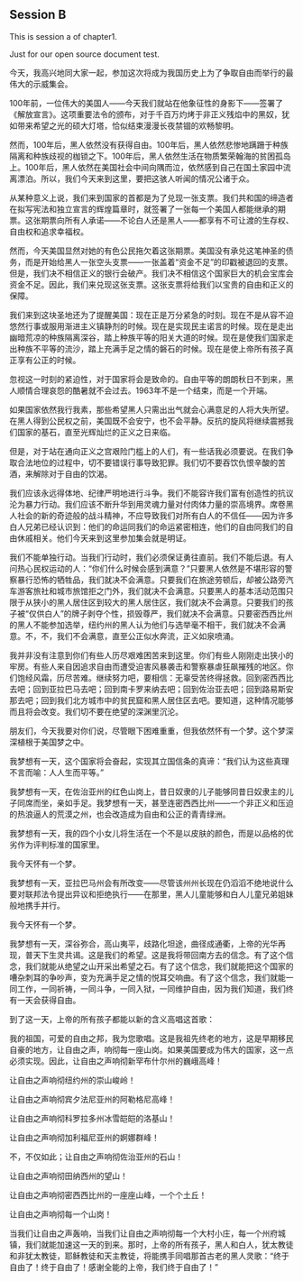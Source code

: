## Session B

This is session a of chapter1.

Just for our open source document test.


今天，我高兴地同大家一起，参加这次将成为我国历史上为了争取自由而举行的最伟大的示威集会。

100年前，一位伟大的美国人——今天我们就站在他象征性的身影下——签署了《解放宣言》。这项重要法令的颁布，对于千百万灼烤于非正义残焰中的黑奴，犹如带来希望之光的硕大灯塔，恰似结束漫漫长夜禁锢的欢畅黎明。

然而，100年后，黑人依然没有获得自由。100年后，黑人依然悲惨地蹒跚于种族隔离和种族歧视的枷锁之下。100年后，黑人依然生活在物质繁荣翰海的贫困孤岛上。100年后，黑人依然在美国社会中间向隅而泣，依然感到自己在国土家园中流离漂泊。所以，我们今天来到这里，要把这骇人听闻的情况公诸于众。

从某种意义上说，我们来到国家的首都是为了兑现一张支票。我们共和国的缔造者在拟写宪法和独立宣言的辉煌篇章时，就签署了一张每一个美国人都能继承的期票。这张期票向所有人承诺——不论白人还是黑人——都享有不可让渡的生存权、自由权和追求幸福权。

然而，今天美国显然对她的有色公民拖欠着这张期票。美国没有承兑这笔神圣的债务，而是开始给黑人一张空头支票——一张盖着“资金不足”的印戳被退回的支票。但是，我们决不相信正义的银行会破产。我们决不相信这个国家巨大的机会宝库会资金不足。因此，我们来兑现这张支票。这张支票将给我们以宝贵的自由和正义的保障。

我们来到这块圣地还为了提醒美国：现在正是万分紧急的时刻。现在不是从容不迫悠然行事或服用渐进主义镇静剂的时候。现在是实现民主诺言的时候。现在是走出幽暗荒凉的种族隔离深谷，踏上种族平等的阳关大道的时候。现在是使我们国家走出种族不平等的流沙，踏上充满手足之情的磐石的时候。现在是使上帝所有孩子真正享有公正的时候。

忽视这一时刻的紧迫性，对于国家将会是致命的。自由平等的朗朗秋日不到来，黑人顺情合理哀怨的酷暑就不会过去。1963年不是一个结束，而是一个开端。

如果国家依然我行我素，那些希望黑人只需出出气就会心满意足的人将大失所望。在黑人得到公民权之前，美国既不会安宁，也不会平静。反抗的旋风将继续震撼我们国家的基石，直至光辉灿烂的正义之日来临。

但是，对于站在通向正义之宫艰险门槛上的人们，有一些话我必须要说。在我们争取合法地位的过程中，切不要错误行事导致犯罪。我们切不要吞饮仇恨辛酸的苦酒，来解除对于自由的饮渴。

我们应该永远得体地、纪律严明地进行斗争。我们不能容许我们富有创造性的抗议沦为暴力行动。我们应该不断升华到用灵魂力量对付肉体力量的崇高境界。席卷黑人社会的新的奇迹般的战斗精神，不应导致我们对所有白人的不信任——因为许多白人兄弟已经认识到：他们的命运同我们的命运紧密相连，他们的自由同我们的自由休戚相关。他们今天来到这里参加集会就是明证。

我们不能单独行动。当我们行动时，我们必须保证勇往直前。我们不能后退。有人问热心民权运动的人：“你们什么时候会感到满意？”只要黑人依然是不堪形容的警察暴行恐怖的牺牲品，我们就决不会满意。只要我们在旅途劳顿后，却被公路旁汽车游客旅社和城市旅馆拒之门外，我们就决不会满意。只要黑人的基本活动范围只限于从狭小的黑人居住区到较大的黑人居住区，我们就决不会满意。只要我们的孩子被“仅供白人”的牌子剥夺个性，损毁尊严，我们就决不会满意。只要密西西比州的黑人不能参加选举，纽约州的黑人认为他们与选举毫不相干，我们就决不会满意。不，不，我们不会满意，直至公正似水奔流，正义如泉喷涌。

我并非没有注意到你们有些人历尽艰难困苦来到这里。你们有些人刚刚走出狭小的牢房。有些人来自因追求自由而遭受迫害风暴袭击和警察暴虐狂飙摧残的地区。你们饱经风霜，历尽苦难。继续努力吧，要相信：无辜受苦终得拯救。回到密西西比去吧；回到亚拉巴马去吧；回到南卡罗来纳去吧；回到佐治亚去吧；回到路易斯安那去吧；回到我们北方城市中的贫民窟和黑人居住区去吧。要知道，这种情况能够而且将会改变。我们切不要在绝望的深渊里沉沦。

朋友们，今天我要对你们说，尽管眼下困难重重，但我依然怀有一个梦。这个梦深深植根于美国梦之中。

我梦想有一天，这个国家将会奋起，实现其立国信条的真谛：“我们认为这些真理不言而喻：人人生而平等。”

我梦想有一天，在佐治亚州的红色山岗上，昔日奴隶的儿子能够同昔日奴隶主的儿子同席而坐，亲如手足。我梦想有一天，甚至连密西西比州——一个非正义和压迫的热浪逼人的荒漠之州，也会改造成为自由和公正的青青绿洲。

我梦想有一天，我的四个小女儿将生活在一个不是以皮肤的颜色，而是以品格的优劣作为评判标准的国家里。

我今天怀有一个梦。

我梦想有一天，亚拉巴马州会有所改变——尽管该州州长现在仍滔滔不绝地说什么要对联邦法令提出异议和拒绝执行——在那里，黑人儿童能够和白人儿童兄弟姐妹般地携手并行。

我今天怀有一个梦。

我梦想有一天，深谷弥合，高山夷平，歧路化坦途，曲径成通衢，上帝的光华再现，普天下生灵共谒。这是我们的希望。这是我将带回南方去的信念。有了这个信念，我们就能从绝望之山开采出希望之石。有了这个信念，我们就能把这个国家的嘈杂刺耳的争吵声，变为充满手足之情的悦耳交响曲。有了这个信念，我们就能一同工作，一同祈祷，一同斗争，一同入狱，一同维护自由，因为我们知道，我们终有一天会获得自由。

到了这一天，上帝的所有孩子都能以新的含义高唱这首歌：

我的祖国，可爱的自由之邦，我为您歌唱。这是我祖先终老的地方，这是早期移民自豪的地方，让自由之声，响彻每一座山岗。如果美国要成为伟大的国家，这一点必须实现。因此，让自由之声响彻新罕布什尔州的巍峨高峰！

让自由之声响彻纽约州的崇山峻岭！

让自由之声响彻宾夕法尼亚州的阿勒格尼高峰！

让自由之声响彻科罗拉多州冰雪皑皑的洛基山！

让自由之声响彻加利福尼亚州的婀娜群峰！

不，不仅如此；让自由之声响彻佐治亚州的石山！

让自由之声响彻田纳西州的望山！

让自由之声响彻密西西比州的一座座山峰，一个个土丘！

让自由之声响彻每一个山岗！

当我们让自由之声轰响，当我们让自由之声响彻每一个大村小庄，每一个州府城镇，我们就能加速这一天的到来。那时，上帝的所有孩子，黑人和白人，犹太教徒和非犹太教徒，耶稣教徒和天主教徒，将能携手同唱那首古老的黑人灵歌：“终于自由了！终于自由了！感谢全能的上帝，我们终于自由了！”

